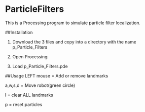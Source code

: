 # ParticleFilters
This is a Processing program to simulate particle filter localization.

##Installation
1) Download the 3 files and copy into a directory with the name p_Particle_Filters

2) Open Processing

3) Load p_Particle_Filters.pde


##Usage
LEFT mouse = Add or remove landmarks

a,w,s,d = Move robot(green circle)

l = clear ALL landmarks

p = reset particles


